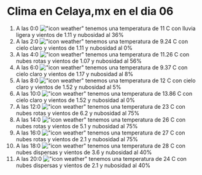 # Clima en Celaya,mx en el dia 06

1. A las 0:0 !["icon weather"](http://openweathermap.org/img/w/10n.png) tenemos una temperatura de 11 C con lluvia ligera y  vientos de 1.11 y nubosidad al 36%
1. A las 2:0 !["icon weather"](http://openweathermap.org/img/w/01n.png) tenemos una temperatura de 9.24 C con cielo claro y  vientos de 1.11 y nubosidad al 0%
1. A las 4:0 !["icon weather"](http://openweathermap.org/img/w/04n.png) tenemos una temperatura de 11.26 C con nubes rotas y  vientos de 1.07 y nubosidad al 56%
1. A las 6:0 !["icon weather"](http://openweathermap.org/img/w/02n.png) tenemos una temperatura de 9.37 C con cielo claro y  vientos de 1.17 y nubosidad al 8%
1. A las 8:0 !["icon weather"](http://openweathermap.org/img/w/02n.png) tenemos una temperatura de 12 C con cielo claro y  vientos de 1.52 y nubosidad al 5%
1. A las 10:0 !["icon weather"](http://openweathermap.org/img/w/01d.png) tenemos una temperatura de 13.86 C con cielo claro y  vientos de 1.52 y nubosidad al 0%
1. A las 12:0 !["icon weather"](http://openweathermap.org/img/w/04d.png) tenemos una temperatura de 23 C con nubes rotas y  vientos de 6.2 y nubosidad al 75%
1. A las 14:0 !["icon weather"](http://openweathermap.org/img/w/04d.png) tenemos una temperatura de 26 C con nubes rotas y  vientos de 5.1 y nubosidad al 75%
1. A las 16:0 !["icon weather"](http://openweathermap.org/img/w/04d.png) tenemos una temperatura de 27 C con nubes rotas y  vientos de 2.1 y nubosidad al 75%
1. A las 18:0 !["icon weather"](http://openweathermap.org/img/w/03d.png) tenemos una temperatura de 28 C con nubes dispersas y  vientos de 3.6 y nubosidad al 40%
1. A las 20:0 !["icon weather"](http://openweathermap.org/img/w/03n.png) tenemos una temperatura de 24 C con nubes dispersas y  vientos de 2.1 y nubosidad al 40%
